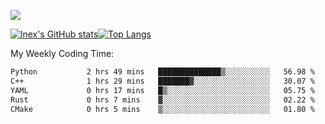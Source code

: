 ![](https://komarev.com/ghpvc/?username=lnexenl&style=flat-square&color=orange)

[![lnex's GitHub stats](https://github-readme-stats.vercel.app/api?username=lnexenl&count_private=true&show_icons=true)](https://github.com/anuraghazra/github-readme-stats)[![Top Langs](https://github-readme-stats.vercel.app/api/top-langs/?username=lnexenl&layout=compact&langs_count=8&exclude_repo=32-bit-MIPS-CPU)](https://github.com/anuraghazra/github-readme-stats)

My Weekly Coding Time:
<!--START_SECTION:waka-->

```txt
Python           2 hrs 49 mins   ██████████████▒░░░░░░░░░░   56.98 %
C++              1 hrs 29 mins   ███████▓░░░░░░░░░░░░░░░░░   30.07 %
YAML             0 hrs 17 mins   █▒░░░░░░░░░░░░░░░░░░░░░░░   05.75 %
Rust             0 hrs 7 mins    ▓░░░░░░░░░░░░░░░░░░░░░░░░   02.22 %
CMake            0 hrs 5 mins    ▒░░░░░░░░░░░░░░░░░░░░░░░░   01.80 %
```

<!--END_SECTION:waka-->


